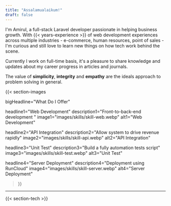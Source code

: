 ```yaml
---
title: "Assalamualaikum!"
draft: false
---
```



I'm Amirul, a full-stack Laravel developer passionate in helping business growth. With {{< years-experience >}} of web development experiences across multiple industries - e-commerce, human resources, point of sales - I'm curious and still love to learn new things on how tech work behind the scene.

Currently I work on full-time basis, it's a pleasure to share knowledge and updates about my career progress in articles and journals.

The value of **simplicity**, **integrity** and **empathy** are the ideals approach to problem solving in general.

<!-- Curious about how I work? Check out my uses page for a full list of all the software, gadgets, and services I use.  -->

{{< section-images

bigHeadline="What Do I Offer"

headline1="Web Development"
description1="Front-to-back-end development "
image1="images/skills/skill-web.webp"
alt1="Web Development"

headline2="API Integration"
description2="Allow system to drive revenue rapidly"
image2="images/skills/skill-api.webp"
alt2="API Integration"

headline3="Unit Test"
description3="Build a fully automation tests script"
image3="images/skills/skill-test.webp"
alt3="Unit Test"

headline4="Server Deployment"
description4="Deployment using RunCloud"
image4="images/skills/skill-server.webp"
alt4="Server Deployment"

>}}

---

{{< section-tech >}}